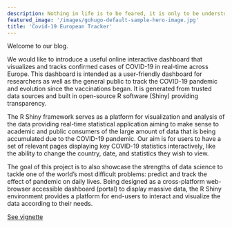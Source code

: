 ```yaml
---
description: Nothing in life is to be feared, it is only to be understood. Now is the time to understand more, so that we may fear less. Marie Curie
featured_image: '/images/gohugo-default-sample-hero-image.jpg'
title: 'Covid-19 European Tracker'
---
```


Welcome to our blog. 


We would like to introduce a useful online interactive dashboard that visualizes and tracks confirmed cases of COVID-19 in real-time across Europe. This dashboard is intended as a user-friendly dashboard for researchers as well as the general public to track the COVID-19 pandemic and evolution since the vaccinations began. It is generated from trusted data sources and built in open-source R software (Shiny) providing transparency.

The R Shiny framework serves as a platform for visualization and analysis of the data providing real-time statistical application aiming to make sense to academic and public consumers of the large amount of data that is being accumulated due to the COVID-19 pandemic. Our aim is for users to have a set of relevant pages displaying key COVID-19 statistics interactively, like the ability to change the country, date, and statistics they wish to view. 

The goal of this project is to also showcase the strengths of data science to tackle one of the world’s most difficult problems: predict and track the effect of pandemic on daily lives. Being designed as a cross-platform web-browser accessible dashboard (portal) to display massive data, the R Shiny environment provides a platform for end-users to interact and visualize the data according to their needs. 



[See vignette](/document.pdf)
